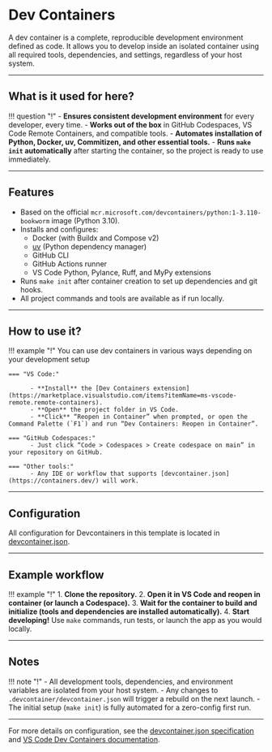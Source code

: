 # Dev Containers

A dev container is a complete, reproducible development environment defined as code. It allows you to develop inside an isolated container using all required tools, dependencies, and settings, regardless of your host system.

---

## What is it used for here?
!!! question "!"
    - **Ensures consistent development environment** for every developer, every time.
    - **Works out of the box** in GitHub Codespaces, VS Code Remote Containers, and compatible tools.
    - **Automates installation of Python, Docker, uv, Commitizen, and other essential tools.**
    - **Runs `make init` automatically** after starting the container, so the project is ready to use immediately.

---

## Features

- Based on the official `mcr.microsoft.com/devcontainers/python:1-3.110-bookworm` image (Python 3.10).
- Installs and configures:
    - Docker (with Buildx and Compose v2)
    - [uv](https://github.com/astral-sh/uv) (Python dependency manager)
    - GitHub CLI
    - GitHub Actions runner
    - VS Code Python, Pylance, Ruff, and MyPy extensions
- Runs `make init` after container creation to set up dependencies and git hooks.
- All project commands and tools are available as if run locally.

---

## How to use it?

!!! example "!"
    You can use dev containers in various ways depending on your development setup

    === "VS Code:"

          - **Install** the [Dev Containers extension](https://marketplace.visualstudio.com/items?itemName=ms-vscode-remote.remote-containers).
          - **Open** the project folder in VS Code.
          - **Click** “Reopen in Container” when prompted, or open the Command Palette (`F1`) and run “Dev Containers: Reopen in Container”.

    === "GitHub Codespaces:"
          - Just click “Code > Codespaces > Create codespace on main” in your repository on GitHub.

    === "Other tools:"
          - Any IDE or workflow that supports [devcontainer.json](https://containers.dev/) will work.

---

## Configuration

All configuration for Devcontainers in this template is located in [devcontainer.json](https://github.com/python-boilerplate/uv-template/blob/main/.devcontainer/devcontainer.json).

---

## Example workflow

!!! example "!"
    1. **Clone the repository.**
    2. **Open it in VS Code and reopen in container (or launch a Codespace).**
    3. **Wait for the container to build and initialize (tools and dependencies are installed automatically).**
    4. **Start developing!**
       Use `make` commands, run tests, or launch the app as you would locally.

---

## Notes

!!! note "!"
    - All development tools, dependencies, and environment variables are isolated from your host system.
    - Any changes to `.devcontainer/devcontainer.json` will trigger a rebuild on the next launch.
    - The initial setup (`make init`) is fully automated for a zero-config first run.

---

For more details on configuration, see the [devcontainer.json specification](https://containers.dev/implementors/json_reference/) and [VS Code Dev Containers documentation](https://code.visualstudio.com/docs/devcontainers/containers).